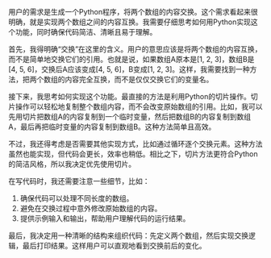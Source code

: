 用户的需求是生成一个Python程序，将两个数组的内容交换。这个需求看起来很明确，就是实现两个数组之间的内容互换。我需要仔细思考如何用Python实现这个功能，同时确保代码简洁、清晰且易于理解。

首先，我得明确“交换”在这里的含义。用户的意思应该是将两个数组的内容互换，而不是简单地交换它们的引用。也就是说，如果数组A原本是[1, 2, 3]，数组B是[4, 5, 6]，交换后A应该变成[4, 5, 6]，B变成[1, 2, 3]。这样，我需要找到一种方法，把两个数组的内容完全互换，而不是仅仅交换它们的变量名。

接下来，我思考如何实现这个功能。最直接的方法是利用Python的切片操作。切片操作可以轻松地复制整个数组内容，而不会改变原始数组的引用。比如，我可以先用切片把数组A的内容复制到一个临时变量，然后把数组B的内容复制到数组A，最后再把临时变量的内容复制到数组B。这种方法简单且高效。

不过，我还得考虑是否需要其他实现方式，比如通过循环逐个交换元素。这种方法虽然也能实现，但代码会更长，效率也稍低。相比之下，切片方法更符合Python的简洁风格，所以我决定优先使用切片。

在写代码时，我还需要注意一些细节，比如：

1. 确保代码可以处理不同长度的数组。
2. 避免在交换过程中意外修改原始数组的内容。
3. 提供示例输入和输出，帮助用户理解代码的运行结果。

最后，我决定用一种清晰的结构来组织代码：先定义两个数组，然后实现交换逻辑，最后打印结果。这样用户可以直观地看到交换前后的变化。